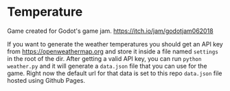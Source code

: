 # Temperature

Game created for Godot's game jam. https://itch.io/jam/godotjam062018

If you want to generate the weather temperatures you should get an API key from https://openweathermap.org and store it inside a file named `settings` in the root of the dir. After getting a valid API key, you can run `python weather.py` and it will generate a `data.json` file that you can use for the game. Right now the default url for that data is set to this repo `data.json` file hosted using Github Pages.